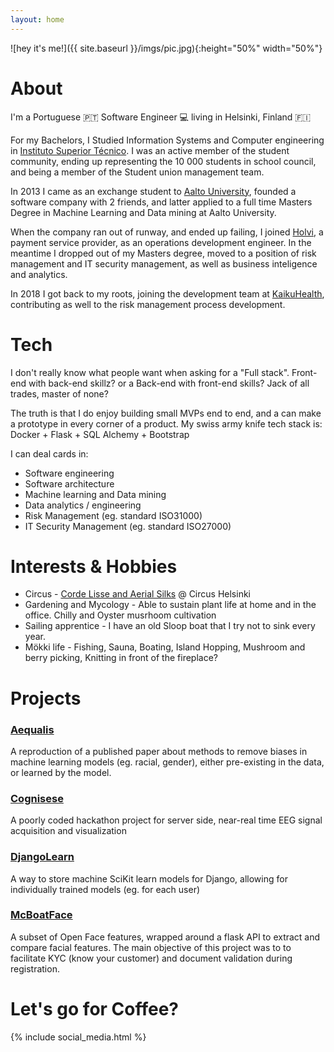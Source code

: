 ```yaml
---
layout: home
---
```

![hey it's me!]({{ site.baseurl }}/imgs/pic.jpg){:height="50%" width="50%"}

# About
I'm a Portuguese 🇵🇹 Software Engineer 💻 living in Helsinki, Finland 🇫🇮

For my Bachelors, I Studied Information Systems and Computer engineering in [Instituto Superior Técnico](https://tecnico.ulisboa.pt/en/). I was an active member of the student community, ending up representing the 10 000 students in school council, and being a member of the Student union management team.

In 2013 I came as an exchange student to [Aalto University](http://www.aalto.fi/en/), founded a software company with 2 friends, and latter applied to a full time Masters Degree in Machine Learning and Data mining at Aalto University.

When the company ran out of runway, and ended up failing, I joined [Holvi](www.holvi.com), a payment service provider, as an operations development engineer. In the meantime I dropped out of my Masters degree, moved to a position of risk management and IT security management, as well as business inteligence and analytics.

In 2018 I got back to my roots, joining the development team at [KaikuHealth](https://kaikuhealth.com/), contributing as well to the risk management process development.

# Tech
I don't really know what people want when asking for a "Full stack". 
Front-end with back-end skillz? or a Back-end with front-end skills? Jack of all trades, master of none?

The truth is that I do enjoy building small MVPs end to end, and a can make a prototype in every corner of a product.
My swiss army knife tech stack is: Docker + Flask + SQL Alchemy + Bootstrap

I can deal cards in:
* Software engineering
* Software architecture
* Machine learning and Data mining
* Data analytics / engineering 
* Risk Management (eg. standard ISO31000)
* IT Security Management (eg. standard ISO27000)


# Interests & Hobbies

* Circus - [Corde Lisse and Aerial Silks](https://www.instagram.com/p/BY_ajJ6FIy-/?taken-by=smaisidoro) @ Circus Helsinki
* Gardening and Mycology - Able to sustain plant life at home and in the office. Chilly and Oyster musrhoom cultivation
* Sailing apprentice - I have an old Sloop boat that I try not to sink every year. 
* Mökki life - Fishing, Sauna, Boating, Island Hopping, Mushroom and berry picking, Knitting in front of the fireplace?


# Projects

### [Aequalis](https://github.com/sergioisidoro/aequalis)
A reproduction of a published paper about methods to remove biases in machine learning models (eg. racial, gender), either pre-existing in the data, or learned by the model.

### [Cognisese](https://github.com/sergioisidoro/cognisense)
A poorly coded hackathon project for server side, near-real time EEG signal acquisition and visualization

### [DjangoLearn](https://github.com/open-holvi/djangolearn)
A way to store machine SciKit learn models for Django, allowing for individually trained models (eg. for each user)

### [McBoatFace](https://github.com/open-holvi/mcboatface)
A subset of Open Face features, wrapped around a flask API to extract and compare facial features. The main objective of this project was to to facilitate KYC (know your customer) and document validation during registration.

# Let's go for Coffee?  


{% include social_media.html %}
